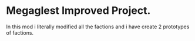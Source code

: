 # Megaglest Improved Project.

In this mod i literally modified all the factions and i have create 2 prototypes of factions.
